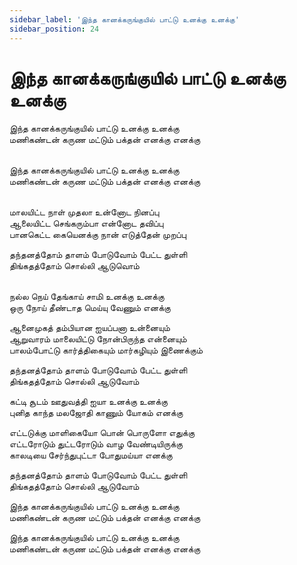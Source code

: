 ```yaml
---
sidebar_label: 'இந்த‌ கானக்கருங்குயில் பாட்டு உனக்கு உனக்கு'
sidebar_position: 24
---
```


# **இந்த‌ கானக்கருங்குயில் பாட்டு உனக்கு உனக்கு**


இந்த‌ கானக்கருங்குயில் பாட்டு உனக்கு உனக்கு<br />
மணிகண்டன் கருண‌ மட்டும் பக்தன் எனக்கு எனக்கு<br /><br />

இந்த‌ கானக்கருங்குயில் பாட்டு உனக்கு உனக்கு<br />
மணிகண்டன் கருண‌ மட்டும் பக்தன் எனக்கு எனக்கு<br /><br />

மாலயிட்ட‌ நாள் முதலா உன்னோட‌ நினப்பு<br />
ஆலையிட்ட‌ செங்கரும்பா என்னோட‌ தவிப்பு<br />
பானகெட்ட‌ கையென‌க்கு நான் எடுத்தேன் முறப்பு<br />

தந்தனத்தோம் தாளம் போடுவோம் பேட்ட‌ துள்ளி<br />
திங்கதத்தோம் சொல்லி ஆடுவொம்<br /><br />

நல்ல‌ நெய் தேங்காய் சாமி உனக்கு உனக்கு<br />
ஒரு நோய் தீண்டாத‌ மெய்யு வேணும் எனக்கு<br />

ஆனைமுகத் தம்பியான‌ ஐயப்பனா உன்னையும்<br />
ஆறுவாரம் மாலையிட்டு நோன்பிருந்த‌ என்னையும்<br />
பாலம்போட்டு கார்த்திகையும் மார்கழியும் இணைக்கும்<br />

தந்தனத்தோம் தாளம் போடுவோம் பேட்ட‌ துள்ளி<br />
திங்கதத்தோம் சொல்லி ஆடுவோம்<br />

கட்டி சூடம் ஊதுவத்தி ஐயா உனக்கு உனக்கு<br />
புனித காந்த‌ மலஜோதி காணும் யோகம் எனக்கு<br />

எட்டடுக்கு மாளிகையோ பொன் பொருளோ எதுக்கு<br />
எட்டரோடும் துட்டரோடும் வாழ‌ வேண்டியிருக்கு<br />
காலடியை சேர்ந்துபுட்டா போதுமய்யா எனக்கு<br />

தந்தனத்தோம் தாளம் போடுவோம் பேட்ட‌ துள்ளி<br />
திங்கதத்தோம் சொல்லி ஆடுவோம்<br />

இந்த‌ கானக்கருங்குயில் பாட்டு உனக்கு உனக்கு<br />
மணிகண்டன் கருண‌ மட்டும் பக்தன் எனக்கு எனக்கு<br />

இந்த‌ கானக்கருங்குயில் பாட்டு உனக்கு உனக்கு<br />
மணிகண்டன் கருண‌ மட்டும் பக்தன் எனக்கு எனக்கு